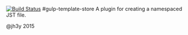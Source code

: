 [![Build Status](https://travis-ci.org/jh3y/gulp-template-store.svg)](https://travis-ci.org/jh3y/gulp-template-store)
#gulp-template-store
A plugin for creating a namespaced JST file.

@jh3y 2015
